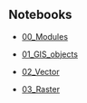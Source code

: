 ## Notebooks 

* [00_Modules](http://nbviewer.ipython.org/github/epifanio/workshop-pygrass/blob/master/00_Modules.ipynb)

* [01_GIS_objects](http://nbviewer.ipython.org/github/epifanio/workshop-pygrass/blob/master/01_GIS_objects.ipynb)

* [02_Vector](http://nbviewer.ipython.org/github/epifanio/workshop-pygrass/blob/master/02_Vector.ipynb)

* [03_Raster](http://nbviewer.ipython.org/github/epifanio/workshop-pygrass/blob/master/03_Raster.ipynb)


